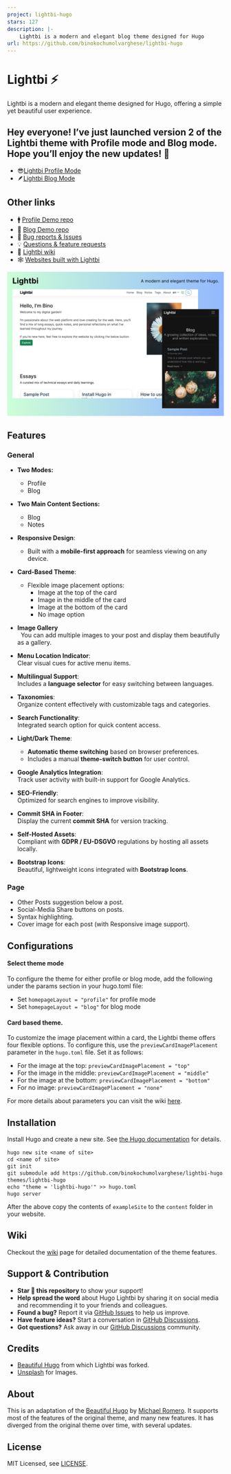 ```yaml
---
project: lightbi-hugo
stars: 127
description: |-
    Lightbi is a modern and elegant blog theme designed for Hugo
url: https://github.com/binokochumolvarghese/lightbi-hugo
---
```


# Lightbi ⚡

Lightbi is a modern and elegant theme designed for Hugo, offering a simple yet beautiful user experience.


## Hey everyone! I’ve just launched version 2 of the Lightbi theme with Profile mode and Blog mode. Hope you’ll enjoy the new updates! 🎉

- 😎[Lightbi Profile Mode](https://Lightbi-hugo-theme.netlify.app/)
- 🪶[Lightbi Blog Mode](https://lighbi-blog-mode.netlify.app/en/)


## Other links

- 🚹 [Profile Demo repo](https://github.com/binokochumolvarghese/lightbi-hugo-demo)  
- 📝 [Blog Demo repo](https://github.com/binokochumolvarghese/lightbi-hugo-blog-mode)
- 🐛 [Bug reports & Issues](https://github.com/binokochumolvarghese/lightbi-hugo/issues)  
- 💡 [Questions & feature requests](https://github.com/binokochumolvarghese/lightbi-hugo/discussions)  
- 📄 [Lightbi wiki](https://github.com/binokochumolvarghese/lightbi-hugo/wiki)  
- 🕸️ [Websites built with Lightbi](https://github.com/binokochumolvarghese/lightbi-hugo/wiki/Websites-built-with-Lightbi)

![LightBi Hugo Theme Screenshot](https://raw.githubusercontent.com/binokochumolvarghese/lightbi-hugo/refs/heads/main/images/screenshot.png)

## Features

### General
- **Two Modes:**
  - Profile
  - Blog
 
- **Two Main Content Sections:**
  - Blog
  - Notes

- **Responsive Design**:
  - Built with a **mobile-first approach** for seamless viewing on any device.

- **Card-Based Theme**:
  - Flexible image placement options:
    - Image at the top of the card
    - Image in the middle of the card
    - Image at the bottom of the card
    - No image option
      
- **Image Gallery**  
  You can add multiple images to your post and display them beautifully as a gallery.
  
- **Menu Location Indicator**:  
  Clear visual cues for active menu items.

- **Multilingual Support**:  
  Includes a **language selector** for easy switching between languages.

- **Taxonomies**:  
  Organize content effectively with customizable tags and categories.

- **Search Functionality**:  
  Integrated search option for quick content access.

- **Light/Dark Theme**:  
  - **Automatic theme switching** based on browser preferences.
  - Includes a manual **theme-switch button** for user control.

- **Google Analytics Integration**:  
  Track user activity with built-in support for Google Analytics.

- **SEO-Friendly**:  
  Optimized for search engines to improve visibility.

- **Commit SHA in Footer**:  
  Display the current **commit SHA** for version tracking.

- **Self-Hosted Assets**:  
  Compliant with **GDPR / EU-DSGVO** regulations by hosting all assets locally.

- **Bootstrap Icons**:  
  Beautiful, lightweight icons integrated with **Bootstrap Icons**.

### Page
- Other Posts suggestion below a post.
- Social-Media Share buttons on posts.
- Syntax highlighting.
- Cover image for each post (with Responsive image support).

## Configurations

#### Select theme mode
To configure the theme for either profile or blog mode, add the following under the params section in your hugo.toml file:
- Set `homepageLayout = "profile"` for profile mode
- Set `homepageLayout = "blog"` for blog mode

#### Card based theme.
To customize the image placement within a card, the Lightbi theme offers four flexible options.
To configure this, use the `previewCardImagePlacement` parameter in the `hugo.toml` file. Set it as follows:
- For the image at the top: `previewCardImagePlacement = "top"`
- For the image in the middle: `previewCardImagePlacement = "middle"`
- For the image at the bottom: `previewCardImagePlacement = "bottom"`
- For no image: `previewCardImagePlacement = "none"`

For more details about parameters you can visit the wiki [here](https://github.com/binokochumolvarghese/lightbi-hugo/wiki/Theme-Parameters).

## Installation

Install Hugo and create a new site. See [the Hugo documentation](https://gohugo.io/getting-started/quick-start/) for details.

```
hugo new site <name of site>
cd <name of site>
git init
git submodule add https://github.com/binokochumolvarghese/lightbi-hugo themes/lightbi-hugo
echo "theme = 'lightbi-hugo'" >> hugo.toml
hugo server
```

After the above copy the contents of `exampleSite` to the `content` folder in your website.

## Wiki

Checkout the [wiki](https://github.com/binokochumolvarghese/lightbi-hugo/wiki) page for detailed documentation of the theme features.

## Support & Contribution

- **Star 🌟 this repository** to show your support!
- **Help spread the word** about Hugo Lightbi by sharing it on social media and recommending it to your friends and colleagues.
- **Found a bug?** Report it via [GitHub Issues](https://github.com/binokochumolvarghese/lightbi-hugo/issues/new) to help us improve.
- **Have feature ideas?** Start a conversation in [GitHub Discussions](https://github.com/binokochumolvarghese/lightbi-hugo/discussions).
- **Got questions?** Ask away in our [GitHub Discussions](https://github.com/binokochumolvarghese/lightbi-hugo/discussions) community.

## Credits

- [Beautiful Hugo](https://github.com/halogenica/beautifulhugo) from which Lightbi was forked.
- [Unsplash](https://unsplash.com/) for Images.

## About

This is an adaptation of the [Beautiful Hugo](https://github.com/halogenica/beautifulhugo) by [Michael Romero](https://github.com/halogenica). It supports most of the features of the original theme, and many new features. It has diverged from the original theme over time, with several updates.

## License

MIT Licensed, see [LICENSE](https://github.com/binokochumolvarghese/lightbi-hugo/blob/master/LICENSE).


